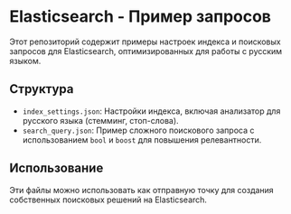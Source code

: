 # Elasticsearch - Пример запросов

Этот репозиторий содержит примеры настроек индекса и поисковых запросов для Elasticsearch, оптимизированных для работы с русским языком.

## Структура

- `index_settings.json`: Настройки индекса, включая анализатор для русского языка (стемминг, стоп-слова).
- `search_query.json`: Пример сложного поискового запроса с использованием `bool` и `boost` для повышения релевантности.

## Использование

Эти файлы можно использовать как отправную точку для создания собственных поисковых решений на Elasticsearch.
